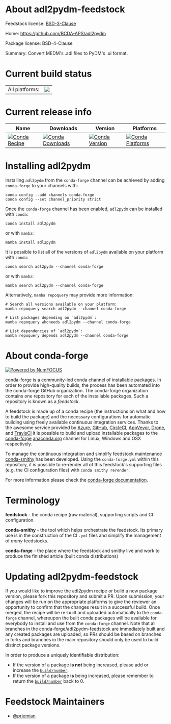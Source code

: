 About adl2pydm-feedstock
========================

Feedstock license: [BSD-3-Clause](https://github.com/conda-forge/adl2pydm-feedstock/blob/main/LICENSE.txt)

Home: https://github.com/BCDA-APS/adl2pydm

Package license: BSD-4-Clause

Summary: Convert MEDM's .adl files to PyDM's .ui format.

Current build status
====================


<table><tr><td>All platforms:</td>
    <td>
      <a href="https://dev.azure.com/conda-forge/feedstock-builds/_build/latest?definitionId=16173&branchName=main">
        <img src="https://dev.azure.com/conda-forge/feedstock-builds/_apis/build/status/adl2pydm-feedstock?branchName=main">
      </a>
    </td>
  </tr>
</table>

Current release info
====================

| Name | Downloads | Version | Platforms |
| --- | --- | --- | --- |
| [![Conda Recipe](https://img.shields.io/badge/recipe-adl2pydm-green.svg)](https://anaconda.org/conda-forge/adl2pydm) | [![Conda Downloads](https://img.shields.io/conda/dn/conda-forge/adl2pydm.svg)](https://anaconda.org/conda-forge/adl2pydm) | [![Conda Version](https://img.shields.io/conda/vn/conda-forge/adl2pydm.svg)](https://anaconda.org/conda-forge/adl2pydm) | [![Conda Platforms](https://img.shields.io/conda/pn/conda-forge/adl2pydm.svg)](https://anaconda.org/conda-forge/adl2pydm) |

Installing adl2pydm
===================

Installing `adl2pydm` from the `conda-forge` channel can be achieved by adding `conda-forge` to your channels with:

```
conda config --add channels conda-forge
conda config --set channel_priority strict
```

Once the `conda-forge` channel has been enabled, `adl2pydm` can be installed with `conda`:

```
conda install adl2pydm
```

or with `mamba`:

```
mamba install adl2pydm
```

It is possible to list all of the versions of `adl2pydm` available on your platform with `conda`:

```
conda search adl2pydm --channel conda-forge
```

or with `mamba`:

```
mamba search adl2pydm --channel conda-forge
```

Alternatively, `mamba repoquery` may provide more information:

```
# Search all versions available on your platform:
mamba repoquery search adl2pydm --channel conda-forge

# List packages depending on `adl2pydm`:
mamba repoquery whoneeds adl2pydm --channel conda-forge

# List dependencies of `adl2pydm`:
mamba repoquery depends adl2pydm --channel conda-forge
```


About conda-forge
=================

[![Powered by
NumFOCUS](https://img.shields.io/badge/powered%20by-NumFOCUS-orange.svg?style=flat&colorA=E1523D&colorB=007D8A)](https://numfocus.org)

conda-forge is a community-led conda channel of installable packages.
In order to provide high-quality builds, the process has been automated into the
conda-forge GitHub organization. The conda-forge organization contains one repository
for each of the installable packages. Such a repository is known as a *feedstock*.

A feedstock is made up of a conda recipe (the instructions on what and how to build
the package) and the necessary configurations for automatic building using freely
available continuous integration services. Thanks to the awesome service provided by
[Azure](https://azure.microsoft.com/en-us/services/devops/), [GitHub](https://github.com/),
[CircleCI](https://circleci.com/), [AppVeyor](https://www.appveyor.com/),
[Drone](https://cloud.drone.io/welcome), and [TravisCI](https://travis-ci.com/)
it is possible to build and upload installable packages to the
[conda-forge](https://anaconda.org/conda-forge) [anaconda.org](https://anaconda.org/)
channel for Linux, Windows and OSX respectively.

To manage the continuous integration and simplify feedstock maintenance
[conda-smithy](https://github.com/conda-forge/conda-smithy) has been developed.
Using the ``conda-forge.yml`` within this repository, it is possible to re-render all of
this feedstock's supporting files (e.g. the CI configuration files) with ``conda smithy rerender``.

For more information please check the [conda-forge documentation](https://conda-forge.org/docs/).

Terminology
===========

**feedstock** - the conda recipe (raw material), supporting scripts and CI configuration.

**conda-smithy** - the tool which helps orchestrate the feedstock.
                   Its primary use is in the construction of the CI ``.yml`` files
                   and simplify the management of *many* feedstocks.

**conda-forge** - the place where the feedstock and smithy live and work to
                  produce the finished article (built conda distributions)


Updating adl2pydm-feedstock
===========================

If you would like to improve the adl2pydm recipe or build a new
package version, please fork this repository and submit a PR. Upon submission,
your changes will be run on the appropriate platforms to give the reviewer an
opportunity to confirm that the changes result in a successful build. Once
merged, the recipe will be re-built and uploaded automatically to the
`conda-forge` channel, whereupon the built conda packages will be available for
everybody to install and use from the `conda-forge` channel.
Note that all branches in the conda-forge/adl2pydm-feedstock are
immediately built and any created packages are uploaded, so PRs should be based
on branches in forks and branches in the main repository should only be used to
build distinct package versions.

In order to produce a uniquely identifiable distribution:
 * If the version of a package **is not** being increased, please add or increase
   the [``build/number``](https://docs.conda.io/projects/conda-build/en/latest/resources/define-metadata.html#build-number-and-string).
 * If the version of a package **is** being increased, please remember to return
   the [``build/number``](https://docs.conda.io/projects/conda-build/en/latest/resources/define-metadata.html#build-number-and-string)
   back to 0.

Feedstock Maintainers
=====================

* [@prjemian](https://github.com/prjemian/)

